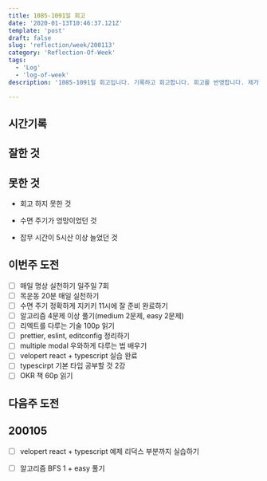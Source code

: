 ```yaml
---
title: 1085-1091일 회고
date: '2020-01-13T10:46:37.121Z'
template: 'post'
draft: false
slug: 'reflection/week/200113'
category: 'Reflection-Of-Week'
tags:
  - 'Log'
  - 'log-of-week'
description: '1085-1091일 회고입니다. 기록하고 회고합니다. 회고를 반영합니다. 제가 자라는 방식입니다.'

---
```


## 시간기록 



## 잘한 것



## 못한 것

- 회고 하지 못한 것 

- 수면 주기가 엉망이었던 것 
- 잡무 시간이 5시산 이상 늘었던 것 

## 이번주 도전

- [ ] 매일 명상 실천하기 일주일 7회
- [ ] 목운동 20분 매일 실천하기 
- [ ] 수면 주기 정확하게 지키키 11시에 잘 준비 완료하기 
- [ ] 알고리즘 4문제 이상 풀기(medium 2문제, easy 2문제) 
- [ ] 리엑트를 다루는 기술 100p 읽기 
- [ ] prettier, eslint, editconfig 정리하기 
- [ ] multiple modal 우와하게 다루는 법 배우기 
- [ ] velopert react + typescript 실습 완료
- [ ] typescirpt 기본 타입 공부할 것 2강 
- [ ] OKR 책 60p 읽기 

## 다음주 도전

## 200105

- [ ] velopert react + typescript 예제 리덕스 부분까지 실습하기 
- [ ] 알고리즘 BFS 1 + easy 풀기 

 